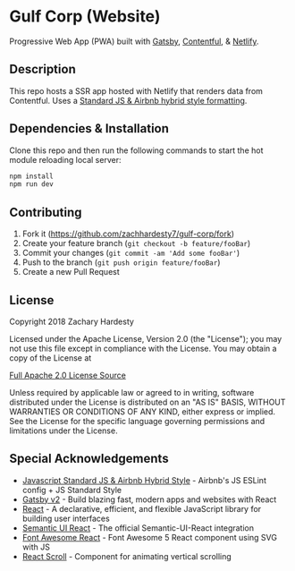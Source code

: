 # Gulf Corp (Website)

Progressive Web App (PWA) built with [Gatsby][gatsby], [Contentful][contentful], & [Netlify][netlify].

## Description

This repo hosts a SSR app hosted with Netlify that renders data from Contentful. Uses a [Standard JS & Airbnb hybrid style formatting][style].

## Dependencies & Installation

Clone this repo and then run the following commands to start the hot module reloading local server:

``` bash
npm install
npm run dev
```

## Contributing

1. Fork it (<https://github.com/zachhardesty7/gulf-corp/fork>)
2. Create your feature branch (`git checkout -b feature/fooBar`)
3. Commit your changes (`git commit -am 'Add some fooBar'`)
4. Push to the branch (`git push origin feature/fooBar`)
5. Create a new Pull Request

## License

Copyright 2018 Zachary Hardesty

Licensed under the Apache License, Version 2.0 (the "License");
you may not use this file except in compliance with the License.
You may obtain a copy of the License at

[Full Apache 2.0 License Source](http://www.apache.org/licenses/LICENSE-2.0)

Unless required by applicable law or agreed to in writing, software
distributed under the License is distributed on an "AS IS" BASIS,
WITHOUT WARRANTIES OR CONDITIONS OF ANY KIND, either express or implied.
See the License for the specific language governing permissions and
limitations under the License.

## Special Acknowledgements

* [Javascript Standard JS & Airbnb Hybrid Style][style] - Airbnb's JS ESLint config + JS Standard Style
* [Gatsby v2][gatsbyGH] - Build blazing fast, modern apps and websites with React
* [React][reactGH] - A declarative, efficient, and flexible JavaScript library for building user interfaces
* [Semantic UI React][semanticGH] - The official Semantic-UI-React integration
* [Font Awesome React][faGH] - Font Awesome 5 React component using SVG with JS
* [React Scroll][scrollGH] - Component for animating vertical scrolling

<!-- Markdown link & img definitions -->
[gatsby]: https://www.gatsbyjs.org/
[gatsbyGH]: https://github.com/gatsbyjs/gatsby/
[contentful]: https://www.contentful.com/
[netlify]: https://www.netlify.com/
[style]: https://github.com/doasync/eslint-config-airbnb-standard
[reactGH]: https://github.com/facebook/react
[semanticGH]: https://github.com/Semantic-Org/Semantic-UI-React
[faGH]: https://github.com/FortAwesome/react-fontawesome
[scrollGH]: https://github.com/fisshy/react-scroll
